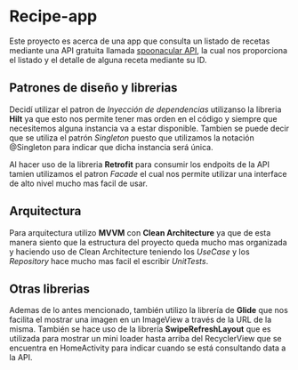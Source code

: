 # Recipe-app
Este proyecto es acerca de una app que consulta un listado de recetas mediante una API gratuita
llamada [spoonacular API](https://spoonacular.com/food-api/docs#Search-Recipes-Complex), la cual
nos proporciona el listado y el detalle de alguna receta mediante su ID.

## Patrones de diseño y librerias
Decidí utilizar el patron de _Inyección de dependencias_ utilizanso la libreria **Hilt** ya que esto
nos permite tener mas orden en el código y siempre que necesitemos alguna instancia va a estar disponible.
Tambien se puede decir que se utiliza el patrón _Singleton_ puesto que utilizamos la notación @Singleton
para indicar que dicha instancia será única.

Al hacer uso de la libreria **Retrofit** para consumir los endpoits de la API tamien utilizamos el patron
_Facade_ el cual nos permite utilizar una interface de alto nivel mucho mas facil de usar.


## Arquitectura
Para arquitectura utilizo **MVVM** con **Clean Architecture** ya que de esta manera siento que la estructura
del proyecto queda mucho mas organizada y haciendo uso de Clean Architecture teniendo los _UseCase_ y
los _Repository_ hace mucho mas facil el escribir _UnitTests_.

## Otras librerias
Ademas de lo antes mencionado, también utilizo la librería de **Glide** que nos facilita el mostrar
una imagen en un ImageView a través de la URL de la misma.
También se hace uso de la librería **SwipeRefreshLayout** que es utilizada para mostrar un mini loader
hasta arriba del RecyclerView que se encuentra en HomeActivity para indicar cuando se está consultando
data a la API.
